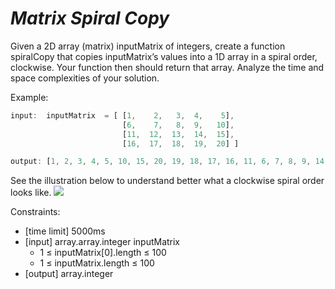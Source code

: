 # *Matrix Spiral Copy*

Given a 2D array (matrix) inputMatrix of integers, create a
 function spiralCopy that copies inputMatrix’s values into a 1D array in
 a spiral order, clockwise. Your function then should return that array.
 Analyze the time and space complexities of your solution.

Example:

```js
input:  inputMatrix  = [ [1,    2,   3,  4,    5],
                         [6,    7,   8,  9,   10],
                         [11,  12,  13,  14,  15],
                         [16,  17,  18,  19,  20] ]

output: [1, 2, 3, 4, 5, 10, 15, 20, 19, 18, 17, 16, 11, 6, 7, 8, 9, 14, 13, 12]
```

See the illustration below to understand better what a clockwise spiral order looks like.
[![](https://camo.githubusercontent.com/4fecf20ea2bb43f008f3144924eaa65bf7306d9fc4f1df9c2b9c5b9779207e98/68747470733a2f2f7777772e7072616d702e636f6d2f696d672f636f6e74656e742f696d6730362e706e67)](https://camo.githubusercontent.com/4fecf20ea2bb43f008f3144924eaa65bf7306d9fc4f1df9c2b9c5b9779207e98/68747470733a2f2f7777772e7072616d702e636f6d2f696d672f636f6e74656e742f696d6730362e706e67)

Constraints:

* [time limit] 5000ms
* [input] array.array.integer inputMatrix
  * 1 ≤ inputMatrix[0].length ≤ 100
  * 1 ≤ inputMatrix.length ≤ 100
* [output] array.integer
